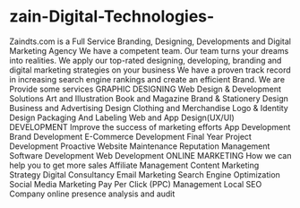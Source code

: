 # zain-Digital-Technologies-
Zaindts.com is a Full Service    Branding, Designing, Developments and Digital Marketing Agency We have a competent team. Our team turns your dreams into realities. We apply our top-rated designing, developing, branding and digital marketing strategies on your business We have a proven track record in increasing search engine rankings and create an efficient Brand.
We are Provide some  services 
GRAPHIC DESIGNING
Web Design & Development Solutions
Art and Illustration
Book and Magazine
Brand & Stationery Design
Business and Advertising Design
Clothing and Merchandise
Logo & Identity Design
Packaging And Labeling
Web and App Design(UX/UI)
DEVELOPMENT
Improve the success of marketing efforts
App Development
Brand Development
E-Commerce Development
Final Year Project Development
Proactive Website Maintenance
Reputation Management
Software Development
Web Development
ONLINE MARKETING
How we can help you to get more sales
Affiliate Management
Content Marketing Strategy
Digital Consultancy
Email Marketing
Search Engine Optimization
Social Media Marketing
Pay Per Click (PPC) Management
Local SEO
Company online presence analysis and audit
